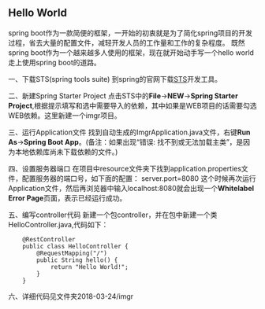 ## Hello World

spring boot作为一款简便的框架，一开始的初衷就是为了简化spring项目的开发过程，省去大量的配置文件，减轻开发人员的工作量和工作的复杂程度。
既然spring boot作为一个越来越多人使用的框架，现在就开始动手写一个hello world走上使用spring boot的道路。

一、下载STS(spring tools suite)
到spring的官网下载[STS](https://spring.io/tools/)开发工具。

二、新建Spring Starter Project
点击STS中的**File**->**NEW**->**Spring Starter Project**,根据提示填写和选中需要导入的依赖，其中如果是WEB项目的话需要勾选WEB依赖。这里新建一个imgr项目。

三、运行Application文件
找到自动生成的ImgrApplication.java文件，右键**Run As**->**Spring Boot App**。(备注：如果出现“错误: 找不到或无法加载主类”，是因为本地依赖库尚未下载依赖的文件。)

四、设置服务器端口
在项目中resource文件夹下找到application.properties文件，配置服务器的端口号，如下面的配置：
	server.port=8080
这个时候再次运行Application文件，然后再浏览器中输入localhost:8080就会出现一个**Whitelabel Error Page**页面，表示已经运行成功。

五、编写controller代码
新建一个包controller，并在包中新建一个类HelloController.java,代码如下：
```
	@RestController
	public class HelloController {
		@RequestMapping("/")
		public String hello() {
			return "Hello World!";
		}
	}
```

六、详细代码见文件夹2018-03-24/imgr